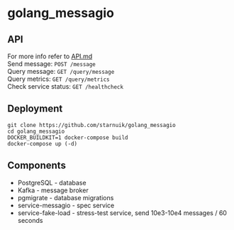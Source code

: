 # golang_messagio

## API
For more info refer to [API.md](API.md)<br>
Send message: `POST /message`<br>
Query message: `GET /query/message`<br>
Query metrics: `GET /query/metrics`<br>
Check service status: `GET /healthcheck`<br>

## Deployment
```
git clone https://github.com/starnuik/golang_messagio
cd golang_messagio
DOCKER_BUILDKIT=1 docker-compose build
docker-compose up (-d)
```

## Components
* PostgreSQL - database
* Kafka - message broker
* pgmigrate - database migrations
* service-messagio - spec service
* service-fake-load - stress-test service, send 10e3-10e4 messages / 60 seconds